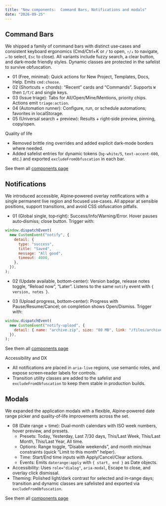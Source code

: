 ```yaml
---
title: "New components:  Command Bars, Notifications and modals"
date: "2026-09-25"
---
```


## Command Bars

We shipped a family of command bars with distinct use‑cases and consistent keyboard ergonomics (Cmd/Ctrl+K or `/` to open, `↑/↓` to navigate, `↵` to select, `Esc` to close). All variants include fuzzy search, a clear button, and dark‑mode friendly styles. Dynamic classes are protected in the safelist to survive obfuscation.

- 01 (Free, minimal): Quick actions for New Project, Templates, Docs, Help. Emits `cmd:choose`.
- 02 (Shortcuts + chords): “Recent” cards and “Commands”. Supports `W` then `I/T/C` and single keys.
- 03 (Issue triage): Tabs for All/Open/Mine/Mentions, priority chips. Actions emit `triage:action`.
- 04 (Automation runner): Configure, run, or schedule automations; favorites in localStorage.
- 05 (Universal search + preview): Results + right‑side preview, pinning, copy/open.

Quality of life

- Removed brittle ring overrides and added explicit dark‑mode borders where needed.
- Added safelist entries for dynamic tokens (`bg-white/5`, `text-accent-600`, etc.) and exported `excludeFromObfuscation` in each bar.

See them all [components page](/playground/application/commandbar)

## Notifications

We introduced accessible, Alpine‑powered overlay notifications with a single permanent live region and focused use‑cases. All appear at sensible positions, support transitions, and avoid CSS obfuscation pitfalls.

- 01 (Global single, top‑right): Success/Info/Warning/Error. Hover pauses auto‑dismiss; close button. Trigger with:

```js
window.dispatchEvent(
  new CustomEvent("notify", {
    detail: {
      type: "success",
      title: "Saved",
      message: "All good",
      timeout: 4000,
    },
  }),
);
```

- 02 (Update available, bottom‑center): Version badge, release notes toggle, “Reload now”, “Later”. Listens to the same `notify` event with `{ version, notes }`.

- 03 (Upload progress, bottom‑center): Progress with Pause/Resume/Cancel; on completion shows Open/Dismiss. Trigger with:

```js
window.dispatchEvent(
  new CustomEvent("notify-upload", {
    detail: { name: "archive.zip", size: "80 MB", link: "/files/archive.zip" },
  }),
);
```

See them all [components page](/playground/application/notifications)

Accessibility and DX

- All notifications are placed in `aria-live` regions, use semantic roles, and expose screen‑reader labels for controls.
- Transition utility classes are added to the safelist and `excludeFromObfuscation` to keep them stable in production builds.

## Modals

We expanded the application modals with a flexible, Alpine‑powered date range picker and quality‑of‑life improvements across the set.

- 08 (Date range + time): Dual‑month calendars with ISO week numbers, hover preview, and presets.
  - Presets: Today, Yesterday, Last 7/30 days, This/Last Week, This/Last Month, This/Last Year, All time.
  - Options: Range toggle, “Disable weekends”, and month min/max constraints (quick “Limit to this month” helper).
  - Time: Start/End time inputs with Apply/Cancel/Clear actions.
  - Events: Emits `daterange:apply` with `{ start, end }` as Date objects.
- Accessibility: Uses `role="dialog"`, `aria-modal`, Escape to close, and overlay click dismissal.
- Theming: Polished light/dark contrast for selected and in‑range days; transition and dynamic classes are safelisted and exported via `excludeFromObfuscation`.

See them all [components page](/playground/application/modals)
